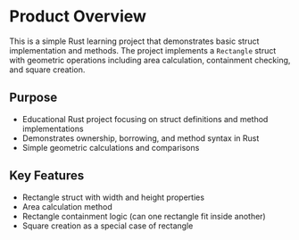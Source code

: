 # Product Overview

This is a simple Rust learning project that demonstrates basic struct implementation and methods. The project implements a `Rectangle` struct with geometric operations including area calculation, containment checking, and square creation.

## Purpose

- Educational Rust project focusing on struct definitions and method implementations
- Demonstrates ownership, borrowing, and method syntax in Rust
- Simple geometric calculations and comparisons

## Key Features

- Rectangle struct with width and height properties
- Area calculation method
- Rectangle containment logic (can one rectangle fit inside another)
- Square creation as a special case of rectangle
